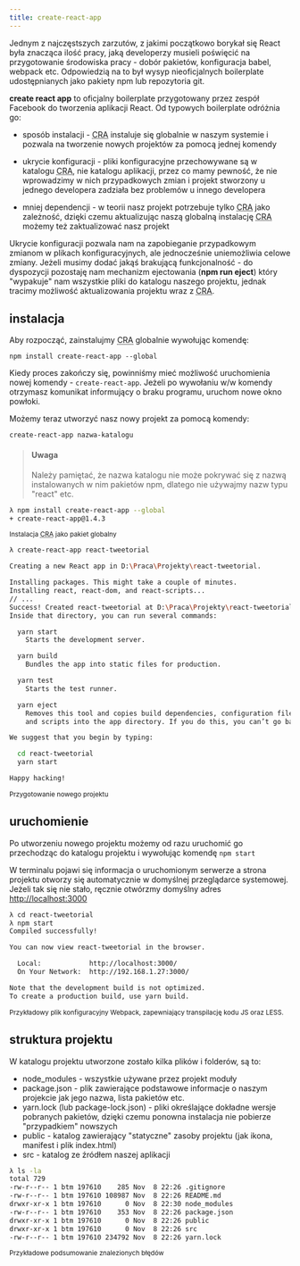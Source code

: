 ```yaml
---
title: create-react-app
---
```


Jednym z najczęstszych zarzutów, z jakimi początkowo borykał się React była znacząca ilość pracy, jaką developerzy musieli poświęcić na przygotowanie środowiska pracy - dobór pakietów, konfiguracja babel, webpack etc. Odpowiedzią na to był wysyp nieoficjalnych boilerplate udostępnianych jako pakiety npm lub repozytoria git.

**create react app** to oficjalny boilerplate przygotowany przez zespół Facebook do tworzenia aplikacji React. Od typowych boilerplate odróżnia go:

* sposób instalacji - <acronym title="create-react-app">CRA</acronym> instaluje się globalnie w naszym systemie i pozwala na tworzenie nowych projektów za pomocą jednej komendy

* ukrycie konfiguracji - pliki konfiguracyjne przechowywane są w katalogu <acronym title="create-react-app">CRA</acronym>, nie katalogu aplikacji, przez co mamy pewność, że nie wprowadzimy w nich przypadkowych zmian i projekt stworzony u jednego developera zadziała bez problemów u innego developera

* mniej dependencji - w teorii nasz projekt potrzebuje tylko <acronym title="create-react-app">CRA</acronym> jako zależność, dzięki czemu aktualizując naszą globalną instalację <acronym title="create-react-app">CRA</acronym> możemy też zaktualizować nasz projekt

Ukrycie konfiguracji pozwala nam na zapobieganie przypadkowym zmianom w plikach konfiguracyjnych, ale jednocześnie uniemożliwia celowe zmiany. Jeżeli musimy dodać jakąś brakującą funkcjonalność - do dyspozycji pozostaję nam mechanizm ejectowania (**npm run eject**) który "wypakuje" nam wszystkie pliki do katalogu naszego projektu, jednak tracimy możliwość aktualizowania projektu wraz z <acronym title="create-react-app">CRA</acronym>.

## instalacja

Aby rozpocząć, zainstalujmy <acronym title="create-react-app">CRA</acronym> globalnie wywołując komendę:  

`npm install create-react-app --global`

Kiedy proces zakończy się, powinniśmy mieć możliwość uruchomienia nowej komendy - `create-react-app`. Jeżeli po wywołaniu w/w komendy otrzymasz komunikat informujący o braku programu, uruchom nowe okno powłoki.

Możemy teraz utworzyć nasz nowy projekt za pomocą komendy:  

`create-react-app nazwa-katalogu`  

> #### Uwaga
> Należy pamiętać, że nazwa katalogu nie może pokrywać się z nazwą instalowanych w nim pakietów npm, dlatego nie używajmy nazw typu "react" etc.

```bash
λ npm install create-react-app --global
+ create-react-app@1.4.3
```

<small>Instalacja <acronym title="create-react-app">CRA</acronym> jako pakiet globalny</small>

```bash
λ create-react-app react-tweetorial

Creating a new React app in D:\Praca\Projekty\react-tweetorial.

Installing packages. This might take a couple of minutes.
Installing react, react-dom, and react-scripts...            
// ...
Success! Created react-tweetorial at D:\Praca\Projekty\react-tweetorial          
Inside that directory, you can run several commands:                             

  yarn start                                                                     
    Starts the development server.                                               

  yarn build                                                                     
    Bundles the app into static files for production.                            

  yarn test                                                                      
    Starts the test runner.                                                      

  yarn eject                                                                     
    Removes this tool and copies build dependencies, configuration files         
    and scripts into the app directory. If you do this, you can’t go back!       

We suggest that you begin by typing:                                             

  cd react-tweetorial                                                            
  yarn start                                                                     

Happy hacking!                                                                                 
```

<small>Przygotowanie nowego projektu</small>

## uruchomienie

Po utworzeniu nowego projektu możemy od razu uruchomić go przechodząc do katalogu projektu i wywołując komendę `npm start`

W terminalu pojawi się informacja o uruchomionym serwerze a strona projektu otworzy się automatycznie w domyślnej przeglądarce systemowej. Jeżeli tak się nie stało, ręcznie otwórzmy domyślny adres [http://localhost:3000](http://localhost:3000)

```bash
λ cd react-tweetorial
λ npm start
Compiled successfully!

You can now view react-tweetorial in the browser.

  Local:            http://localhost:3000/
  On Your Network:  http://192.168.1.27:3000/

Note that the development build is not optimized.
To create a production build, use yarn build.              
```

<small>Przykładowy plik konfiguracyjny Webpack, zapewniający transpilację kodu JS oraz LESS.</small>

## struktura projektu

W katalogu projektu utworzone zostało kilka plików i folderów, są to:

* node_modules - wszystkie używane przez projekt moduły
* package.json - plik zawierające podstawowe informacje o naszym projekcie jak jego nazwa, lista pakietów etc.
* yarn.lock (lub package-lock.json) - pliki określające dokładne wersje pobranych pakietów, dzięki czemu ponowna instalacja nie pobierze "przypadkiem" nowszych
* public - katalog zawierający "statyczne" zasoby projektu (jak ikona, manifest i plik index.html)
* src - katalog ze źródłem naszej aplikacji

```bash
λ ls -la
total 729
-rw-r--r-- 1 btm 197610    285 Nov  8 22:26 .gitignore
-rw-r--r-- 1 btm 197610 108987 Nov  8 22:26 README.md
drwxr-xr-x 1 btm 197610      0 Nov  8 22:30 node_modules
-rw-r--r-- 1 btm 197610    353 Nov  8 22:26 package.json
drwxr-xr-x 1 btm 197610      0 Nov  8 22:26 public
drwxr-xr-x 1 btm 197610      0 Nov  8 22:26 src
-rw-r--r-- 1 btm 197610 234792 Nov  8 22:26 yarn.lock
```

<small>Przykładowe podsumowanie znalezionych błędów</small>